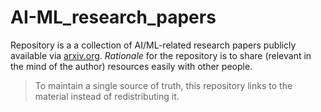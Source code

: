 # AI-ML_research_papers

Repository is a a collection of AI/ML-related research papers publicly available via [arxiv.org](https://arxiv.org). *Rationale* for the repository is to share (relevant in the mind of the author) resources easily with other people.

> To maintain a single source of truth, this repository links to the material instead of redistributing it.
